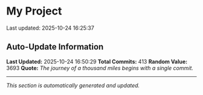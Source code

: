 # My Project


Last updated: 2025-10-24 16:25:37




































































































































































































































































































































































































































































































































































































































































































































































































































## Auto-Update Information

**Last Updated:** 2025-10-24 16:50:29
**Total Commits:** 413
**Random Value:** 3693
**Quote:** _The journey of a thousand miles begins with a single commit._

---
_This section is automatically generated and updated._